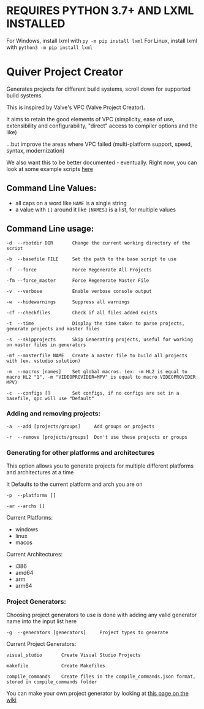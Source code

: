 # REQUIRES PYTHON 3.7+ AND LXML INSTALLED
For Windows, install lxml with `py -m pip install lxml`
For Linux, install lxml with `python3 -m pip install lxml`

# Quiver Project Creator

Generates projects for different build systems, scroll down for supported build systems.

This is inspired by Valve's VPC (Valve Project Creator).

It aims to retain the good elements of VPC (simplicity, ease of use, extensibility and configurability, "direct" access to compiler options and the like)

...but improve the areas where VPC failed (multi-platform support, speed, syntax, modernization)

We also want this to be better documented - eventually. Right now, you can look at some example scripts [here](https://github.com/Demez/demez_asw_base/tree/master/_qpc_scripts)

## Command Line Values:
 - all caps on a word like `NAME` is a single string
 - a value with `[]` around it like `[NAMES]` is a list, for multiple values

## Command Line usage:

```
-d  --rootdir DIR       Change the current working directory of the script

-b  --basefile FILE     Set the path to the base script to use

-f  --force             Force Regenerate All Projects

-fm --force_master      Force Regenerate Master File

-v  --verbose           Enable verbose console output

-w  --hidewarnings      Suppress all warnings

-cf --checkfiles        Check if all files added exists

-t  --time              Display the time taken to parse projects, generate projects and master files

-s  --skipprojects      Skip Generating projects, useful for working on master files in generators

-mf --masterfile NAME   Create a master file to build all projects with (ex. vstudio solution)

-m  --macros [names]    Set global macros. (ex: -m HL2 is equal to macro HL2 "1", -m "VIDEOPROVIDER=MPV" is equal to macro VIDEOPROVIDER MPV)

-c  --configs []        Set configs, if no configs are set in a basefile, qpc will use "Default"
```

### Adding and removing projects:

```
-a  --add [projects/groups]     Add groups or projects

-r  --remove [projects/groups]  Don't use these projects or groups
```

### Generating for other platforms and architectures

This option allows you to generate projects for multiple different platforms and architectures at a time

It Defaults to the current platform and arch you are on
```
-p  --platforms []

-ar --archs []
```
Current Platforms:
- windows
- linux
- macos

Current Architectures:
- i386
- amd64
- arm
- arm64

### Project Generators:

Choosing project generators to use is done with adding any valid generator name into the input list here

```
-g  --generators [generators]     Project types to generate
```

Current Project Generators:

```
visual_studio       Create Visual Studio Projects

makefile            Create Makefiles

compile_commands    Create files in the compile_commands.json format, stored in compile_commands folder
```

You can make your own project generator by looking at [this page on the wiki](https://github.com/quiverteam/QuiverProjectCreator/wiki/Creating-your-own-generator)
